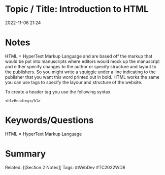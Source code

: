 # Topic / Title: Introduction to HTML
2022-11-06
21:24
# Notes
HTML = HyperText Markup Language and are based off the markup that would be put into manuscripts where editors would mock up the manuscript and either specify changes to the author or specify structure and layout to the publishers. So you might write a squiggle under a line indicating to the publisher that you want this word printed out in bold. HTML works the same you can use tags to specify the layour and structure of the website.

To create a header tag you use the following syntax
```ad-tip
<h1>Heading</h1>
```
# Keywords/Questions
HTML = HyperText Markup Language
# Summary

Related: [[Section 2 Notes]]
Tags: #WebDev #TC2022WDB 